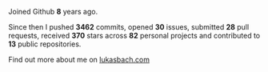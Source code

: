 Joined Github **8** years ago.

Since then I pushed **3462** commits, opened **30** issues, submitted **28** pull requests, received **370** stars across **82** personal projects and contributed to **13** public repositories.

Find out more about me on [lukasbach.com](https://lukasbach.com)
